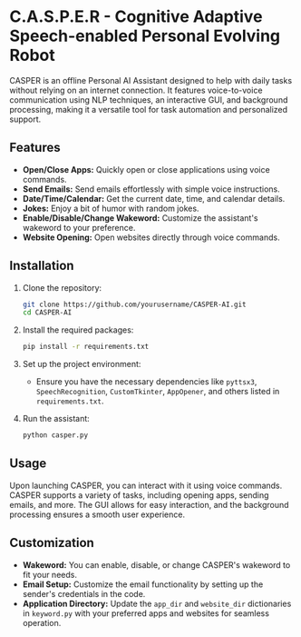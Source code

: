 # C.A.S.P.E.R - Cognitive Adaptive Speech-enabled Personal Evolving Robot

CASPER is an offline Personal AI Assistant designed to help with daily tasks without relying on an internet connection. It features voice-to-voice communication using NLP techniques, an interactive GUI, and background processing, making it a versatile tool for task automation and personalized support.

## Features

- **Open/Close Apps:** Quickly open or close applications using voice commands.
- **Send Emails:** Send emails effortlessly with simple voice instructions.
- **Date/Time/Calendar:** Get the current date, time, and calendar details.
- **Jokes:** Enjoy a bit of humor with random jokes.
- **Enable/Disable/Change Wakeword:** Customize the assistant's wakeword to your preference.
- **Website Opening:** Open websites directly through voice commands.

## Installation

1. Clone the repository:
    ```bash
    git clone https://github.com/yourusername/CASPER-AI.git
    cd CASPER-AI
    ```

2. Install the required packages:
    ```bash
    pip install -r requirements.txt
    ```

3. Set up the project environment:
    - Ensure you have the necessary dependencies like `pyttsx3`, `SpeechRecognition`, `CustomTkinter`, `AppOpener`, and others listed in `requirements.txt`.

4. Run the assistant:
    ```bash
    python casper.py
    ```

## Usage

Upon launching CASPER, you can interact with it using voice commands. CASPER supports a variety of tasks, including opening apps, sending emails, and more. The GUI allows for easy interaction, and the background processing ensures a smooth user experience.

## Customization

- **Wakeword:** You can enable, disable, or change CASPER's wakeword to fit your needs.
- **Email Setup:** Customize the email functionality by setting up the sender's credentials in the code.
- **Application Directory:** Update the `app_dir` and `website_dir` dictionaries in `keyword.py` with your preferred apps and websites for seamless operation.

